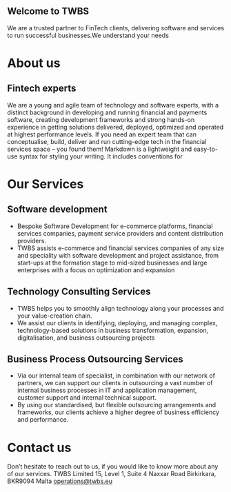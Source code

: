 ## Welcome to TWBS

We are a trusted partner to FinTech clients, delivering software and services to run successful businesses.We understand your needs
# About us
## Fintech experts
We are a young and agile team of technology and software experts, with a distinct background in developing and running financial and payments software, creating development frameworks and strong hands-on experience in getting solutions delivered, deployed, optimized and operated at highest performance levels. If you need an expert team that can conceptualise, build, deliver and run cutting-edge tech in the financial services space – you found them!
Markdown is a lightweight and easy-to-use syntax for styling your writing. It includes conventions for

# Our Services
## Software development
- Bespoke Software Development for e-commerce platforms, financial services companies, payment service providers and content distribution providers.
- TWBS assists e-commerce and financial services companies of any size and speciality with software development and project assistance, from start-ups at the formation stage to mid-sized businesses and large enterprises with a focus on optimization and expansion

## Technology Consulting Services
- TWBS helps you to smoothly align technology along your processes and your value-creation chain.
- We assist our clients in identifying, deploying, and managing complex, technology-based solutions in business transformation, expansion, digitalisation, and business outsourcing projects

## Business Process Outsourcing Services
- Via our internal team of specialist, in combination with our network of partners, we can support our clients in outsourcing a vast number of internal business processes in IT and application management, customer support and internal technical support.
- By using our standardised, but flexible outsourcing arrangements and frameworks, our clients achieve a higher degree of business efficiency and performance.

# Contact us
Don’t hesitate to reach out to us, if you would like to know more about any of our services.
TWBS Limited 15, Level 1, Suite 4 Naxxar Road
Birkirkara, BKR9094
Malta
operations@twbs.eu
